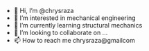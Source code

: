 - 👋 Hi, I’m @chrysraza
- 👀 I’m interested in mechanical engineering
- 🌱 I’m currently learning structural mechanics
- 💞️ I’m looking to collaborate on ...
- 📫 How to reach me chrysraza@gmailcom
<!---
chrysraza/chrysraza is a ✨ special ✨ repository because its `README.md` (this file) appears on your GitHub profile.
You can click the Preview link to take a look at your changes.
--->
